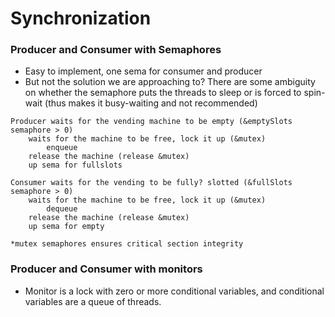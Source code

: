 # Synchronization 

### Producer and Consumer with Semaphores 
- Easy to implement, one sema for consumer and producer
- But not the solution we are approaching to? There are some ambiguity on whether the semaphore puts the threads to sleep or is forced to spin-wait (thus makes it busy-waiting and not recommended)

```
Producer waits for the vending machine to be empty (&emptySlots semaphore > 0)
    waits for the machine to be free, lock it up (&mutex)
        enqueue
    release the machine (release &mutex) 
    up sema for fullslots

Consumer waits for the vending to be fully? slotted (&fullSlots semaphore > 0) 
    waits for the machine to be free, lock it up (&mutex)
        dequeue 
    release the machine (release &mutex)
    up sema for empty

*mutex semaphores ensures critical section integrity
```

### Producer and Consumer with monitors 
- Monitor is a lock with zero or more conditional variables, and conditional variables are a queue of threads. 



